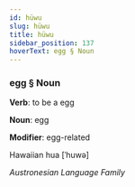 ```yaml
---
id: hüwu
slug: hüwu
title: hüwu
sidebar_position: 137
hoverText: egg § Noun
---
```


### egg § Noun

**Verb**: to be a egg

**Noun**: egg

**Modifier**: egg-related

Hawaiian hua [ˈhuwə]

*Austronesian Language Family*